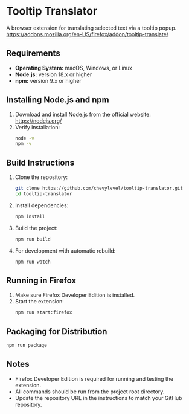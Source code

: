 # Tooltip Translator

A browser extension for translating selected text via a tooltip popup.
https://addons.mozilla.org/en-US/firefox/addon/tooltip-translate/

## Requirements

- **Operating System:** macOS, Windows, or Linux
- **Node.js:** version 18.x or higher
- **npm:** version 9.x or higher

## Installing Node.js and npm

1. Download and install Node.js from the official website: https://nodejs.org/
2. Verify installation:
   ```sh
   node -v
   npm -v
   ```

## Build Instructions

1. Clone the repository:
   ```sh
   git clone https://github.com/chevylevel/tooltip-translator.git
   cd tooltip-translator
   ```

2. Install dependencies:
   ```sh
   npm install
   ```

3. Build the project:
   ```sh
   npm run build
   ```

4. For development with automatic rebuild:
   ```sh
   npm run watch
   ```

## Running in Firefox

1. Make sure Firefox Developer Edition is installed.
2. Start the extension:
   ```sh
   npm run start:firefox
   ```

## Packaging for Distribution

```sh
npm run package
```

## Notes

- Firefox Developer Edition is required for running and testing the extension.
- All commands should be run from the project root directory.
- Update the repository URL in the instructions to match your GitHub repository.
